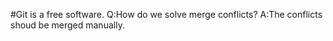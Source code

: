 #Git is a free software.
Q:How do we solve merge conflicts?
A:The conflicts shoud be merged manually.

